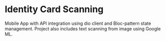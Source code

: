 # Identity Card Scanning

Mobile App with API integration using dio client and Bloc-pattern state management.
Project also includes text scanning from image using Google ML.
